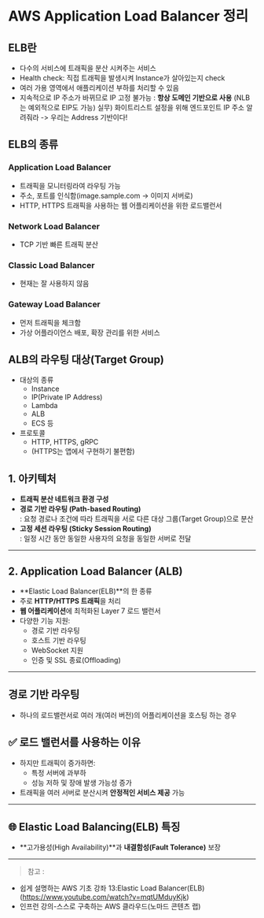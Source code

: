 # AWS Application Load Balancer 정리


## ELB란 
- 다수의 서비스에 트래픽을 분산 시켜주는 서비스
- Health check: 직접 트래픽을 발생시켜 Instance가 살아있는지 check
- 여러 가용 영역에서 애플리케이션 부하를 처리할 수 있음 
- 지속적으로 IP 주소가 바뀌므로 IP 고정 불가능 : **항상 도메인 기반으로 사용** (NLB는 예외적으로 EIP도 가능)
실무) 화이트리스트 설정을 위해 엔드포인트 IP 주소 알려줘라 -> 우리는 Address 기반이다! 

## ELB의 종류
### Application Load Balancer
- 트래픽을 모니터링라여 라우팅 가능
- 주소, 포트를 인식함(image.sample.com -> 이미지 서버로)
- HTTP, HTTPS 트래픽을 사용하는 웹 어플리케이션을 위한 로드밸런서 

### Network Load Balancer
- TCP 기반 빠른 트래픽 분산 

### Classic Load Balancer 
- 현재는 잘 사용하지 않음 

### Gateway Load Balancer
- 먼저 트래픽을 체크함 
- 가상 어플라이언스 배포, 확장 관리를 위한 서비스 

## ALB의 라우팅 대상(Target Group)
- 대상의 종류
  - Instance
  - IP(Private IP Address)
  - Lambda
  - ALB
  - ECS 등
- 프로토콜
  - HTTP, HTTPS, gRPC
  - (HTTPS는 앱에서 구현하기 불편함)


## 1. 아키텍처

- **트래픽 분산 네트워크 환경 구성**
- **경로 기반 라우팅 (Path-based Routing)**  
  : 요청 경로나 조건에 따라 트래픽을 서로 다른 대상 그룹(Target Group)으로 분산
- **고정 세션 라우팅 (Sticky Session Routing)**  
  : 일정 시간 동안 동일한 사용자의 요청을 동일한 서버로 전달

---

## 2. Application Load Balancer (ALB)

- **Elastic Load Balancer(ELB)**의 한 종류
- 주로 **HTTP/HTTPS 트래픽**을 처리
- **웹 어플리케이션**에 최적화된 Layer 7 로드 밸런서
- 다양한 기능 지원:
  - 경로 기반 라우팅
  - 호스트 기반 라우팅
  - WebSocket 지원
  - 인증 및 SSL 종료(Offloading)

---
## 경로 기반 라우팅 
- 하나의 로드밸런서로 여러 개(여러 버전)의 어플리케이션을 호스팅 하는 경우



## ✅ 로드 밸런서를 사용하는 이유

- 하지만 트래픽이 증가하면:
  - 특정 서버에 과부하
  - 성능 저하 및 장애 발생 가능성 증가
- 트래픽을 여러 서버로 분산시켜 **안정적인 서비스 제공** 가능

---

## 🌐 Elastic Load Balancing(ELB) 특징

- **고가용성(High Availability)**과 **내결함성(Fault Tolerance)** 보장


---

> 참고 : 
- 쉽게 설명하는 AWS 기초 강좌 13:Elastic Load Balancer(ELB) (https://www.youtube.com/watch?v=mqtUMduyKjk)
- 인프런 강의-스스로 구축하는 AWS 클라우드(노마드 콘텐츠 랩)

